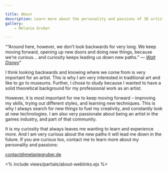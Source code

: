 ```yaml
---

title: About
description: Learn more about the personality and passions of 3D artist Melanie Gruber.
gallery:
    - Melanie Gruber

---
```


<q>“Around here, however, we don’t look backwards for very long. We keep moving forward, opening up new doors and doing
new things, because we're curious… and curiosity keeps leading us down new paths.” — 
<cite><a href="https://en.wikiquote.org/wiki/Walt_Disney" target="_blank">Walt Disney</a></cite></q>

I think looking backwards and knowing where we come from is very important for an artist. This is why I am very
interested in traditional art and like to go to museums. Further, I chose to study because I wanted to have a solid
theoretical background for my professional work as an artist.

However, it is most important for me to keep moving forward – improving my skills, trying out different styles, and
learning new techniques. This is why I always search for new things to fuel my creativity, and constantly look at new
technologies. I am also very passionate about being an artist in the games industry, and part of that community.

It is my curiosity that always leaves me wanting to learn and experience more. And I am very curious about the new paths
it will lead me down in the future. If you are curious too, contact me to learn more about my personality and passions:

[contact@melaniegruber.de](mailto:contact@melaniegruber.de)

<% include views/partials/about-weblinks.ejs %>
